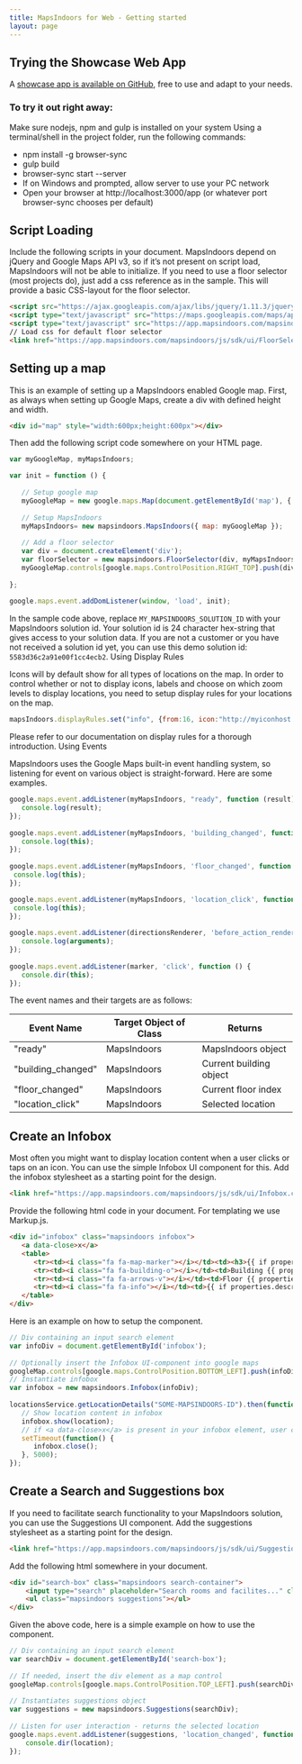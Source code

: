 ```yaml
---
title: MapsIndoors for Web - Getting started
layout: page
---
```



## Trying the Showcase Web App

A [showcase app is available on GitHub](https://github.com/MapsIndoors/Showcase-Web-App), free to use and adapt to your needs.

### To try it out right away:
Make sure nodejs, npm and gulp is installed on your system
Using a terminal/shell in the project folder, run the following commands:

* npm install -g browser-sync
* gulp build
* browser-sync start --server
* If on Windows and prompted, allow server to use your PC network
* Open your browser at http://localhost:3000/app (or whatever port browser-sync chooses per default)

## Script Loading

Include the following scripts in your document. MapsIndoors depend on jQuery and Google Maps API v3, so if it’s not present on script load, MapsIndoors will not be able to initialize.
If you need to use a floor selector (most projects do), just add a css reference as in the sample. This will provide a basic CSS-layout for the floor selector.

```html
<script src="https://ajax.googleapis.com/ajax/libs/jquery/1.11.3/jquery.min.js"></script>
<script type="text/javascript" src="https://maps.googleapis.com/maps/api/js?libraries=geometry"></script>
<script type="text/javascript" src="https://app.mapsindoors.com/mapsindoors/js/sdk/MapsIndoors-1.1.1.js?solutionId=MY_MAPSINDOORS_SOLUTION_ID"></script>
// Load css for default floor selector
<link href="https://app.mapsindoors.com/mapsindoors/js/sdk/ui/FloorSelector.css" type="text/css" rel="stylesheet" />
```

## Setting up a map

This is an example of setting up a MapsIndoors enabled Google map. First, as always when setting up Google Maps, create a div with defined height and width.

```html
<div id="map" style="width:600px;height:600px"></div>
```

Then add the following script code somewhere on your HTML page.

```javascript
var myGoogleMap, myMapsIndoors;

var init = function () {
 
   // Setup google map
   myGoogleMap = new google.maps.Map(document.getElementById('map'), { center: { lat: 57.085809, lng: 9.9573899 }, zoom: 17 });
 
   // Setup MapsIndoors
   myMapsIndoors= new mapsindoors.MapsIndoors({ map: myGoogleMap });
 
   // Add a floor selector
   var div = document.createElement('div');
   var floorSelector = new mapsindoors.FloorSelector(div, myMapsIndoors);
   myGoogleMap.controls[google.maps.ControlPosition.RIGHT_TOP].push(div);
 
};
 
google.maps.event.addDomListener(window, 'load', init);
```

In the sample code above, replace `MY_MAPSINDOORS_SOLUTION_ID` with your MapsIndoors solution id. Your solution id is 24 character hex-string that gives access to your solution data. If you are not a customer or you have not received a solution id yet, you can use this demo solution id: `5583d36c2a91e00f1cc4ecb2`. 
Using Display Rules

Icons will by default show for all types of locations on the map. In order to control whether or not to display icons, labels and choose on which zoom levels to display locations, you need to setup display rules for your locations on the map.

```javascript
mapsIndoors.displayRules.set("info", {from:16, icon:"http://myiconhost.com/info.png" });
```

Please refer to our documentation on display rules for a thorough introduction.
Using Events

MapsIndoors uses the Google Maps built-in event handling system, so listening for event on various object is straight-forward. Here are some examples.

```javascript
google.maps.event.addListener(myMapsIndoors, "ready", function (result) {
   console.log(result);
});
 
google.maps.event.addListener(myMapsIndoors, 'building_changed', function () { 
   console.log(this); 
});
 
google.maps.event.addListener(myMapsIndoors, 'floor_changed', function () { 
 console.log(this); 
});

google.maps.event.addListener(myMapsIndoors, 'location_click', function () { 
 console.log(this); 
});
 
google.maps.event.addListener(directionsRenderer, 'before_action_rendered', function () {
   console.log(arguments);
});
 
google.maps.event.addListener(marker, 'click', function () {
   console.dir(this);
});
```

The event names and their targets are as follows:

| Event Name | Target Object of Class | Returns |
| --- | --- | --- |
| "ready" | MapsIndoors | MapsIndoors object |
| "building_changed" | MapsIndoors | Current building object |
| "floor_changed" | MapsIndoors | Current floor index |
| "location_click" | MapsIndoors | Selected location | 	 	 
 
## Create an Infobox

Most often you might want to display location content when a user clicks or taps on an icon. You can use the simple Infobox UI component for this. Add the infobox stylesheet as a starting point for the design.

```html
<link href="https://app.mapsindoors.com/mapsindoors/js/sdk/ui/Infobox.css" rel="stylesheet" />
```

Provide the following html code in your document. For templating we use Markup.js.

```html
<div id="infobox" class="mapsindoors infobox">
   <a data-close>x</a>
   <table>
      <tr><td><i class="fa fa-map-marker"></i></td><td><h3>{{ if properties.roomid properties.roomid }} {{ properties.name }}</h3></td></tr>
      <tr><td><i class="fa fa-building-o"></i></td><td>Building {{ properties.building }}</td></tr>
      <tr><td><i class="fa fa-arrows-v"></i></td><td>Floor {{ properties.floor }}</td></tr>
      <tr><td><i class="fa fa-info"></i></td><td>{{ if properties.description properties.description }}</td></tr>
   </table>
</div>
```

Here is an example on how to setup the component.

```javascript
// Div containing an input search element
var infoDiv = document.getElementById('infobox');
 
// Optionally insert the Infobox UI-component into google maps
googleMap.controls[google.maps.ControlPosition.BOTTOM_LEFT].push(infoDiv);
// Instantiate infobox
var infobox = new mapsindoors.Infobox(infoDiv);
 
locationsService.getLocationDetails("SOME-MAPSINDOORS-ID").then(function (location) {
   // Show location content in infobox
   infobox.show(location);
   // if <a data-close>x</a> is present in your infobox element, user can close the infobox, or it can be closed programmatically
   setTimeout(function() { 
      infobox.close(); 
   }, 5000);
});
```
  
## Create a Search and Suggestions box

If you need to facilitate search functionality to your MapsIndoors solution, you can use the Suggestions UI component. Add the suggestions stylesheet as a starting point for the design.

```html
<link href="https://app.mapsindoors.com/mapsindoors/js/sdk/ui/Suggestions.css" rel="stylesheet" />
```

Add the following html somewhere in your document.

```html
<div id="search-box" class="mapsindoors search-container">
    <input type="search" placeholder="Search rooms and facilites..." class="mapsindoors search">
    <ul class="mapsindoors suggestions"></ul>
</div>
```

Given the above code, here is a simple example on how to use the component.

```javascript
// Div containing an input search element
var searchDiv = document.getElementById('search-box');
 
// If needed, insert the div element as a map control
googleMap.controls[google.maps.ControlPosition.TOP_LEFT].push(searchDiv);
 
// Instantiates suggestions object
var suggestions = new mapsindoors.Suggestions(searchDiv);
 
// Listen for user interaction - returns the selected location
google.maps.event.addListener(suggestions, 'location_changed', function (location) {
    console.dir(location);
});
```  